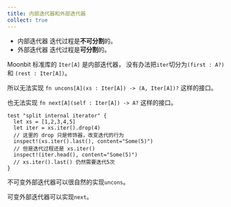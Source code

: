 ```yaml
---
title: 内部迭代器和外部迭代器
collect: true
---
```


* 内部迭代器 迭代过程是**不可分割**的。
* 外部迭代器 迭代过程是**可分割**的。


Moonbit 标准库的 `Iter[A]` 是内部迭代器，
没有办法把`iter`切分为`(first : A?)` 和 `(rest : Iter[A])`。

所以无法实现 `fn uncons[A](xs : Iter[A]) -> (A, Iter[A])?` 这样的接口。

也无法实现 `fn next[A](self : Iter[A]) -> A?` 这样的接口。

```moonbit 
test "split internal iterator" {
  let xs = [1,2,3,4,5]
  let iter = xs.iter().drop(4)  
  // 这里的 drop 只是修饰器，改变迭代的行为
  inspect!(xs.iter().last(), content="Some(5)") 
  // 但是迭代过程还是 xs.iter()
  inspect!(iter.head(), content="Some(5)") 
  // xs.iter().last() 仍然需要迭代5次
}
```


不可变外部迭代器可以很自然的实现`uncons`。

可变外部迭代器可以实现`next`。